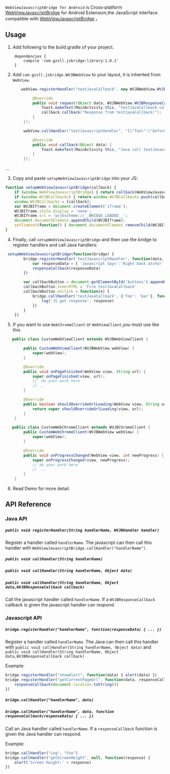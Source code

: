 `WebViewJavascriptBridge for Android` is Cross-platform [WebViewJavascriptBridge](https://github.com/marcuswestin/WebViewJavascriptBridge) for Android Extension,the JavaScript interface compatible with [WebViewJavascriptBridge](https://github.com/marcuswestin/WebViewJavascriptBridge) 。

## Usage ##

1) Add following to the build.gradle of your project.

```
	dependencies {
		compile 'com.gzsll.jsbridge:library:1.0.1'
	}
```

2) Add `com.gzsll.jsbridge.WVJBWebView` to your layout, it is inherited from `WebView`.

```java
       webView.registerHandler("testJavaCallback", new WVJBWebView.WVJBHandler() {

            @Override
            public void request(Object data, WVJBWebView.WVJBResponseCallback callback) {
                Toast.makeText(MainActivity.this, "testJavaCallback called:" + data, Toast.LENGTH_LONG).show();
                callback.callback("Response from testJavaCallback!");
            }
        });

        webView.callHandler("testJavascriptHandler", "{\"foo\":\"before ready\" }", new WVJBWebView.WVJBResponseCallback() {

            @Override
            public void callback(Object data) {
                Toast.makeText(MainActivity.this, "Java call testJavascriptHandler got response! :" + data, Toast.LENGTH_LONG).show();
            }
        });
```

...



3) Copy and paste `setupWebViewJavascriptBridge` into your JS:

```javascript
function setupWebViewJavascriptBridge(callback) {
	if (window.WebViewJavascriptBridge) { return callback(WebViewJavascriptBridge); }
	if (window.WVJBCallbacks) { return window.WVJBCallbacks.push(callback); }
	window.WVJBCallbacks = [callback];
	var WVJBIframe = document.createElement('iframe');
	WVJBIframe.style.display = 'none';
	WVJBIframe.src = 'wvjbscheme://__BRIDGE_LOADED__';
	document.documentElement.appendChild(WVJBIframe);
	setTimeout(function() { document.documentElement.removeChild(WVJBIframe) }, 0)
}
```

4) Finally, call `setupWebViewJavascriptBridge` and then use the bridge to register handlers and call Java handlers:


```javascript
 setupWebViewJavascriptBridge(function(bridge) {
		bridge.registerHandler('testJavascriptHandler', function(data, responseCallback) {
			var responseData = { 'Javascript Says':'Right back atcha!' }
			responseCallback(responseData)
		})

		var callbackButton = document.getElementById('buttons').appendChild(document.createElement('button'))
		callbackButton.innerHTML = 'Fire testJavaCallback'
		callbackButton.onclick = function(e) {
			bridge.callHandler('testJavaCallback', {'foo': 'bar'}, function(response) {
				log('JS got response', response)
			})
		}
	})
```

5) If you want to use `WebChromeClient` or `WebViewClient`,you must use like this
 ```java
    public class CustomWebViewClient extends WVJBWebViewClient {

         public CustomWebViewClient(WVJBWebView webView) {
             super(webView);
         }

         @Override
         public void onPageFinished(WebView view, String url) {
             super.onPageFinished(view, url);
             //  do your work here
             // ...
         }

         @Override
         public boolean shouldOverrideUrlLoading(WebView view, String url) {
             return super.shouldOverrideUrlLoading(view, url);
         }
     }


 ```

 ```java
    public class CustomWebChromeClient extends WVJBChromeClient {
         public CustomWebChromeClient(WVJBWebView webView) {
             super(webView);
         }

         @Override
         public void onProgressChanged(WebView view, int newProgress) {
             super.onProgressChanged(view, newProgress);
             // do your work here
             // ...
         }
     }

 ```

6) Read Demo for more detail.



API Reference
-------------

### Java API

##### `public void registerHandler(String handlerName, WVJBHandler handler)`

Register a handler called `handlerName`. The javascript can then call this handler with `WebViewJavascriptBridge.callHandler("handlerName")`.


##### `public void callHandler(String handlerName)`
##### `public void callHandler(String handlerName, Object data)`
##### `public void callHandler(String handlerName, Object data,WVJBResponseCallback callback)`

Call the javascript handler called `handlerName`. If a `WVJBResponseCallback` callback is given the javascript handler can respond.


### Javascript API

##### `bridge.registerHandler("handlerName", function(responseData) { ... })`

Register a handler called `handlerName`. The Java can then call this handler with `public void callHandler(String handlerName, Object data)` and `public void callHandler(String handlerName, Object data,WVJBResponseCallback callback)`

Example:

```javascript
bridge.registerHandler("showAlert", function(data) { alert(data) })
bridge.registerHandler("getCurrentPageUrl", function(data, responseCallback) {
	responseCallback(document.location.toString())
})
```


##### `bridge.callHandler("handlerName", data)`
##### `bridge.callHandler("handlerName", data, function responseCallback(responseData) { ... })`

Call an Java handler called `handlerName`. If a `responseCallback` function is given the Java handler can respond.

Example:

```javascript
bridge.callHandler("Log", "Foo")
bridge.callHandler("getScreenHeight", null, function(response) {
	alert('Screen height:' + response)
})
```



